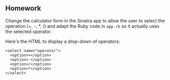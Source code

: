 ## Homework

Change the calculator form in the Sinatra app to allow the user to select the operation (+, -, *, /) and adapt the Ruby code in `app.rb` so it actually uses the selected operator.

Here's the HTML to display a drop-down of operators:

    <select name="operator">
      <option>+</option>
      <option>-</option>
      <option>/</option>
      <option>*</option>
    </select>
